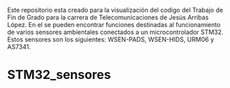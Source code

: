Este repositorio esta creado para la visualización del codigo del Trabajo de Fin de Grado para la carrera de Telecomunicaciones de Jesús Arribas López.
En el se pueden encontrar funciones destinadas al funcionamiento de varios sensores ambientales conectados a un microcontrolador STM32.
Estos sensores son los siguientes: WSEN-PADS, WSEN-HIDS, URM06 y AS7341.
# STM32_sensores
